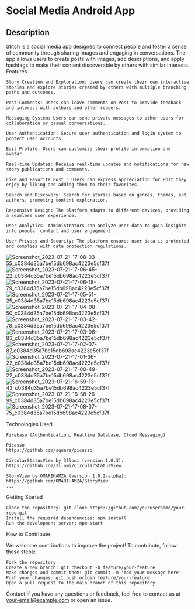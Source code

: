 # Social Media Android App

## Description
Stitch is a social media app designed to connect people and foster a sense of community through sharing images and engaging in conversations. The app allows users to create posts with images, add descriptions, and apply hashtags to make their content discoverable by others with similar interests.
Features

    Story Creation and Exploration: Users can create their own interactive stories and explore stories created by others with multiple branching paths and outcomes.

    Post Comments: Users can leave comments on Post to provide feedback and interact with authors and other readers.

    Messaging System: Users can send private messages to other users for collaboration or casual conversations.

    User Authentication: Secure user authentication and login system to protect user accounts.

    Edit Profile: Users can customize their profile information and avatar.

    Real-time Updates: Receive real-time updates and notifications for new story publications and comments.

    Like and Favorite Post : Users can express appreciation for Post they enjoy by liking and adding them to their favorites.

    Search and Discovery: Search for stories based on genres, themes, and authors, promoting content exploration.

    Responsive Design: The platform adapts to different devices, providing a seamless user experience.

    User Analytics: Administrators can analyze user data to gain insights into popular content and user engagement.

    User Privacy and Security: The platform ensures user data is protected and complies with data protection regulations.




![Screenshot_2023-07-21-17-08-03-55_c0384d35a7be15db698ac4223e5cf37f](https://github.com/jester-sys/Social-Media-App/assets/115554090/0ce12e9c-fa39-4cda-a380-41aa20d13394)
![Screenshot_2023-07-21-17-06-45-22_c0384d35a7be15db698ac4223e5cf37f](https://github.com/jester-sys/Social-Media-App/assets/115554090/9bbb7826-496a-4794-b359-95761ebd861a)
![Screenshot_2023-07-21-17-06-18-79_c0384d35a7be15db698ac4223e5cf37f](https://github.com/jester-sys/Social-Media-App/assets/115554090/d79bf5a6-9c10-4fc9-8bb9-fb5e46bb5344)
![Screenshot_2023-07-21-17-05-51-25_c0384d35a7be15db698ac4223e5cf37f](https://github.com/jester-sys/Social-Media-App/assets/115554090/4fada343-81a4-4fb8-898b-f11900ccba53)
![Screenshot_2023-07-21-17-04-08-50_c0384d35a7be15db698ac4223e5cf37f](https://github.com/jester-sys/Social-Media-App/assets/115554090/821cf353-88db-4973-9661-a69c28a193d3)
![Screenshot_2023-07-21-17-03-42-78_c0384d35a7be15db698ac4223e5cf37f](https://github.com/jester-sys/Social-Media-App/assets/115554090/d3047a0d-c948-4346-9b92-fec0bc276941)
![Screenshot_2023-07-21-17-03-06-83_c0384d35a7be15db698ac4223e5cf37f](https://github.com/jester-sys/Social-Media-App/assets/115554090/b80319e9-af9e-4ab3-9fa2-1439b753cb1b)
![Screenshot_2023-07-21-17-02-07-87_c0384d35a7be15db698ac4223e5cf37f](https://github.com/jester-sys/Social-Media-App/assets/115554090/46020ed5-c3f2-4825-b5cb-1ee4a3e69bb7)
![Screenshot_2023-07-21-17-01-36-22_c0384d35a7be15db698ac4223e5cf37f](https://github.com/jester-sys/Social-Media-App/assets/115554090/0629630e-daad-4f27-95b7-d2965b42ca73)
![Screenshot_2023-07-21-17-00-49-22_c0384d35a7be15db698ac4223e5cf37f](https://github.com/jester-sys/Social-Media-App/assets/115554090/7d6c33ac-36a0-4319-a64d-ca3e65db8eee)
![Screenshot_2023-07-21-16-59-13-43_c0384d35a7be15db698ac4223e5cf37f](https://github.com/jester-sys/Social-Media-App/assets/115554090/a1ad928b-74e0-4b0a-966b-4488ee2817e4)
![Screenshot_2023-07-21-16-58-26-99_c0384d35a7be15db698ac4223e5cf37f](https://github.com/jester-sys/Social-Media-App/assets/115554090/d1e76ffe-17c3-473f-870e-52254378ca77)
![Screenshot_2023-07-21-17-08-37-75_c0384d35a7be15db698ac4223e5cf37f](https://github.com/jester-sys/Social-Media-App/assets/115554090/a99205ea-d158-489a-ad97-571996e862dc)

Technologies Used

    Firebase (Authentication, Realtime Database, Cloud Messaging)

    Picasso 
    https://github.com/square/picasso

    CircularStatusView by 3llomi (version 1.0.3):
    https://github.com/3llomi/CircularStatusView

    StoryView by OMARIHAMZA (version 1.0.2-alpha):
    https://github.com/OMARIHAMZA/StoryView
    ...

Getting Started

    Clone the repository: git clone https://github.com/yourusername/your-repo.git
    Install the required dependencies: npm install
    Run the development server: npm start

How to Contribute

We welcome contributions to improve the project! To contribute, follow these steps:

    Fork the repository
    Create a new branch: git checkout -b feature/your-feature
    Make changes and commit them: git commit -m 'Add your message here'
    Push your changes: git push origin feature/your-feature
    Open a pull request to the main branch of this repository


Contact
If you have any questions or feedback, feel free to contact us at your-email@example.com or open an issue.
